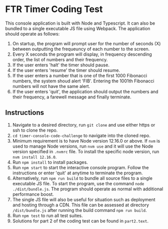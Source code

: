 # FTR Timer Coding Test
This console application is built with Node and Typescript. It can also be bundled to a single executable JS file using Webpack. The application should operate as follows:
1. On startup, the program will prompt user for the number of seconds (X) between outputting the frequeuncy of each number to the screen.
2. Every X seconds the program will display, in frequency descending order, the list of numbers and their frequency.
3. If the user enters 'halt' the timer should pause.
4. If the user enters 'resume' the timer should resume.
5. If the user enters a number that is one of the first 1000 Fibonacci numbers, the system shoud alert 'FIB'. Entering the 1001th Fibonacci numbers will not have the same alert.
6. If the user enters 'quit', the application should output the numbers and their frequency, a farewell message and finally terminate.

## Instructions
1. Navigate to a desired directory, run `git clone` and use either https or ssh to clone the repo.
2. `cd timer-console-code-challenge` to navigate into the cloned repo.
3. Minimum requirement is to have Node version 12.16.0 or above. If `nvm` is used to manage Node versions, run `nvm use` and it will use the Node version specified in `.nvmrc` file. To install the specific node version, run `nvm install 12.16.0`.
4. Run `npm install` to install packages.
5. Run `npm start` to start the interactive console program. Follow the instructions or enter 'quit' at anytime to terminate the program.
6. Alternatively, run `npm run build` to bundle all source files to a single executable JS file. To start the program, use the command `node ./dist/bundle.js`. The program should operate as normal with additional performance boost.
7. The single JS file will also be useful for situation such as deployment and hosting through a CDN. This file can be assessed at directory `/dist/bundle.js` after running the build command `npm run build`.
8. Run `npm test` to run all test suites.
9. Solutions for part 2 of the coding test can be found in `part2.text`.
